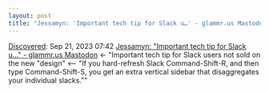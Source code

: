```yaml
---
layout: post
title: "Jessamyn: 'Important tech tip for Slack u…' - glammr.us Mastodon"
---
```

[Discovered](http://rolandtanglao.com/2020/07/29/p1-blogthis-checkvist-list-links-to-blog/): Sep 21, 2023 07:42  [Jessamyn: "Important tech tip for Slack u…" - glammr.us Mastodon](https://glammr.us/@jessamyn/111098344219336353) <- "Important tech tip for Slack users not sold on the new "design" <-- "If you hard-refresh Slack Command-Shift-R, and then type Command-Shift-S, you get an extra vertical sidebar that disaggregates your individual slacks.""
